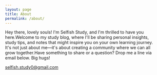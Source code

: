 ```yaml
---
layout: page
title: About
permalink: /about/
---
```


Hey there, lovely souls! I'm Selfish Study, and I'm thrilled to have you here.Welcome to my study blog, where I'll be sharing personal insights, study tips, and notes that might inspire you on your own learning journey. It's not just about me—it's about creating a community where we can all grow together.Have something to share or a question? Drop me a line via email below. Big hugs!

[selfish.study0@gmail.com](mailto:selfish.study0@gmail.com)
